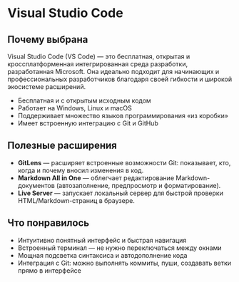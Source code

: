 # Visual Studio Code
## Почему выбрана
Visual Studio Code (VS Code) — это бесплатная, открытая и кроссплатформенная интегрированная среда разработки, разработанная Microsoft. Она идеально подходит для начинающих и профессиональных разработчиков благодаря своей гибкости и широкой экосистеме расширений.
- Бесплатная и с открытым исходным кодом
- Работает на Windows, Linux и macOS
- Поддерживает множество языков программирования «из коробки»
- Имеет встроенную интеграцию с Git и GitHub
## Полезные расширения
- **GitLens** — расширяет встроенные возможности Git: показывает, кто, когда и почему вносил изменения в код.
- **Markdown All in One** — облегчает редактирование Markdown-документов (автозаполнение, предпросмотр и форматирование).
- **Live Server** — запускает локальный сервер для быстрой проверки HTML/Markdown-страниц в браузере.
## Что понравилось
- Интуитивно понятный интерфейс и быстрая навигация
- Встроенный терминал — не нужно переключаться между окнами
- Мощная подсветка синтаксиса и автодополнение кода
- Интеграция с Git: можно выполнять коммиты, пуши, создавать ветки прямо в интерфейсе